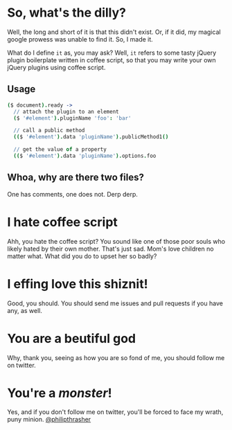 # So, what's the dilly?

Well, the long and short of it is that this didn't exist. Or, if it did,
my magical google prowess was unable to find it. So, I made it.

What do I define `it` as, you may ask? Well, `it` refers to some tasty
jQuery plugin boilerplate written in coffee script, so that you may
write your own jQuery plugins using coffee script.

## Usage

```coffeescript
($ document).ready ->
  // attach the plugin to an element
  ($ '#element').pluginName 'foo': 'bar'

  // call a public method
  (($ '#element').data 'pluginName').publicMethod1()

  // get the value of a property
  (($ '#element').data 'pluginName').options.foo

```

## Whoa, why are there two files?

One has comments, one does not. Derp derp.

# I hate coffee script

Ahh, you hate the coffee script? You sound like one of those poor souls
who likely hated by their own mother. That's just sad. Mom's love
children no matter what. What did you do to upset her so badly?

# I effing love this shiznit!

Good, you should. You should send me issues and pull requests if you
have any, as well.

# You are a beutiful god

Why, thank you, seeing as how you are so fond of me, you should follow
me on twitter. 

# You're a *monster*!

Yes, and if you don't follow me on twitter, you'll be forced to face my
wrath, puny minion. [@philipthrasher](http://twitter.com/philipthrasher)


